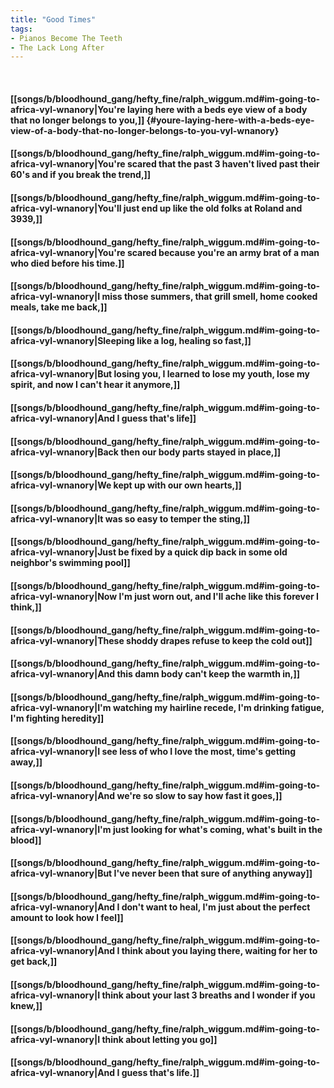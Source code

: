 ```yaml
---
title: "Good Times"
tags:
- Pianos Become The Teeth
- The Lack Long After
---
```

&nbsp;
#### [[songs/b/bloodhound_gang/hefty_fine/ralph_wiggum.md#im-going-to-africa-vyl-wnanory|You're laying here with a beds eye view of a body that no longer belongs to you,]] {#youre-laying-here-with-a-beds-eye-view-of-a-body-that-no-longer-belongs-to-you-vyl-wnanory}
#### [[songs/b/bloodhound_gang/hefty_fine/ralph_wiggum.md#im-going-to-africa-vyl-wnanory|You're scared that the past 3 haven't lived past their 60's and if you break the trend,]]
#### [[songs/b/bloodhound_gang/hefty_fine/ralph_wiggum.md#im-going-to-africa-vyl-wnanory|You'll just end up like the old folks at Roland and 3939,]]
#### [[songs/b/bloodhound_gang/hefty_fine/ralph_wiggum.md#im-going-to-africa-vyl-wnanory|You're scared because you're an army brat of a man who died before his time.]]
#### [[songs/b/bloodhound_gang/hefty_fine/ralph_wiggum.md#im-going-to-africa-vyl-wnanory|I miss those summers, that grill smell, home cooked meals, take me back,]]
#### [[songs/b/bloodhound_gang/hefty_fine/ralph_wiggum.md#im-going-to-africa-vyl-wnanory|Sleeping like a log, healing so fast,]]
#### [[songs/b/bloodhound_gang/hefty_fine/ralph_wiggum.md#im-going-to-africa-vyl-wnanory|But losing you, I learned to lose my youth, lose my spirit, and now I can't hear it anymore,]]
#### [[songs/b/bloodhound_gang/hefty_fine/ralph_wiggum.md#im-going-to-africa-vyl-wnanory|And I guess that's life]]
#### [[songs/b/bloodhound_gang/hefty_fine/ralph_wiggum.md#im-going-to-africa-vyl-wnanory|Back then our body parts stayed in place,]]
#### [[songs/b/bloodhound_gang/hefty_fine/ralph_wiggum.md#im-going-to-africa-vyl-wnanory|We kept up with our own hearts,]]
#### [[songs/b/bloodhound_gang/hefty_fine/ralph_wiggum.md#im-going-to-africa-vyl-wnanory|It was so easy to temper the sting,]]
#### [[songs/b/bloodhound_gang/hefty_fine/ralph_wiggum.md#im-going-to-africa-vyl-wnanory|Just be fixed by a quick dip back in some old neighbor's swimming pool]]
#### [[songs/b/bloodhound_gang/hefty_fine/ralph_wiggum.md#im-going-to-africa-vyl-wnanory|Now I'm just worn out, and I'll ache like this forever I think,]]
#### [[songs/b/bloodhound_gang/hefty_fine/ralph_wiggum.md#im-going-to-africa-vyl-wnanory|These shoddy drapes refuse to keep the cold out]]
#### [[songs/b/bloodhound_gang/hefty_fine/ralph_wiggum.md#im-going-to-africa-vyl-wnanory|And this damn body can't keep the warmth in,]]
#### [[songs/b/bloodhound_gang/hefty_fine/ralph_wiggum.md#im-going-to-africa-vyl-wnanory|I'm watching my hairline recede, I'm drinking fatigue, I'm fighting heredity]]
#### [[songs/b/bloodhound_gang/hefty_fine/ralph_wiggum.md#im-going-to-africa-vyl-wnanory|I see less of who I love the most, time's getting away,]]
#### [[songs/b/bloodhound_gang/hefty_fine/ralph_wiggum.md#im-going-to-africa-vyl-wnanory|And we're so slow to say how fast it goes,]]
#### [[songs/b/bloodhound_gang/hefty_fine/ralph_wiggum.md#im-going-to-africa-vyl-wnanory|I'm just looking for what's coming, what's built in the blood]]
#### [[songs/b/bloodhound_gang/hefty_fine/ralph_wiggum.md#im-going-to-africa-vyl-wnanory|But I've never been that sure of anything anyway]]
#### [[songs/b/bloodhound_gang/hefty_fine/ralph_wiggum.md#im-going-to-africa-vyl-wnanory|And I don't want to heal, I'm just about the perfect amount to look how I feel]]
#### [[songs/b/bloodhound_gang/hefty_fine/ralph_wiggum.md#im-going-to-africa-vyl-wnanory|And I think about you laying there, waiting for her to get back,]]
#### [[songs/b/bloodhound_gang/hefty_fine/ralph_wiggum.md#im-going-to-africa-vyl-wnanory|I think about your last 3 breaths and I wonder if you knew,]]
#### [[songs/b/bloodhound_gang/hefty_fine/ralph_wiggum.md#im-going-to-africa-vyl-wnanory|I think about letting you go]]
#### [[songs/b/bloodhound_gang/hefty_fine/ralph_wiggum.md#im-going-to-africa-vyl-wnanory|And I guess that's life.]]
